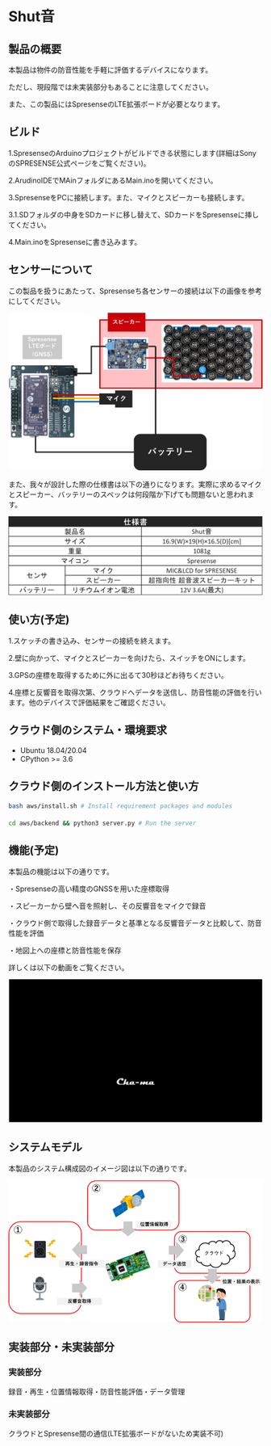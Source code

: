 # Shut音

## 製品の概要
本製品は物件の防音性能を手軽に評価するデバイスになります。

ただし、現段階では未実装部分もあることに注意してください。

また、この製品にはSpresenseのLTE拡張ボードが必要となります。

## ビルド
1.SpresenseのArduinoプロジェクトがビルドできる状態にします(詳細はSonyのSPRESENSE公式ページをご覧ください)。

2.ArudinoIDEでMAinフォルダにあるMain.inoを開いてください。

3.SpresenseをPCに接続します。また、マイクとスピーカーも接続します。

3.1.SDフォルダの中身をSDカードに移し替えて、SDカードをSpresenseに挿してください。

4.Main.inoをSpresenseに書き込みます。

## センサーについて
この製品を扱うにあたって、Spresenseち各センサーの接続は以下の画像を参考にしてください。

![接続](./images/Diagram.png)

また、我々が設計した際の仕様書は以下の通りになります。実際に求めるマイクとスピーカー、バッテリーのスペックは何段階か下げても問題ないと思われます。

![仕様](./images/specification.png)

## 使い方(予定)
1.スケッチの書き込み、センサーの接続を終えます。

2.壁に向かって、マイクとスピーカーを向けたら、スイッチをONにします。

3.GPSの座標を取得するために外に出るて30秒ほどお待ちください。

4.座標と反響音を取得次第、クラウドへデータを送信し、防音性能の評価を行います。他のデバイスで評価結果をご確認ください。

## クラウド側のシステム・環境要求
- Ubuntu 18.04/20.04
- CPython >= 3.6

## クラウド側のインストール方法と使い方
```bash
bash aws/install.sh # Install requirement packages and modules

cd aws/backend && python3 server.py # Run the server
```

## 機能(予定)
本製品の機能は以下の通りです。

・Spresenseの高い精度のGNSSを用いた座標取得

・スピーカーから壁へ音を照射し、その反響音をマイクで録音

・クラウド側で取得した録音データと基準となる反響音データと比較して、防音性能を評価

・地図上への座標と防音性能を保存

詳しくは以下の動画をご覧ください。

[![movie](./images/thumbnail.PNG)](https://user-images.githubusercontent.com/93237025/148518990-fd2f7766-0817-4d73-b0f5-9052ba7b677b.mp4)

## システムモデル

本製品のシステム構成図のイメージ図は以下の通りです。

![system](./images/system_overview.png)

## 実装部分・未実装部分

### 実装部分

録音・再生・位置情報取得・防音性能評価・データ管理

### 未実装部分

クラウドとSpresense間の通信(LTE拡張ボードがないため実装不可)